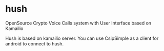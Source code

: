 # hush
OpenSource  Crypto Voice Calls system  with User Interface based on Kamailio

Hush is based on kamailio server.  You  can use CsipSimple as a client for android to connect  to hush.
